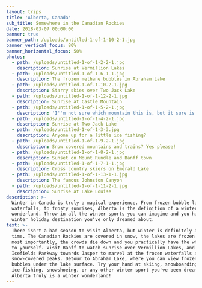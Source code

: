 ```yaml
---
layout: trips
title: 'Alberta, Canada'
sub_title: Somewhere in the Canadian Rockies
date: 2018-03-07 00:00:00
banner: true
banner_path: /uploads/untitled-1-of-1-10-2-1.jpg
banner_vertical_focus: 80%
banner_horizontal_focus: 50%
photos:
  - path: /uploads/untitled-1-of-1-2-2-1.jpg
    description: Sunrise at Vermillion Lakes
  - path: /uploads/untitled-1-of-1-6-1-1.jpg
    description: The frozen methane bubbles in Abraham Lake
  - path: /uploads/untitled-1-of-1-10-2-1.jpg
    description: Starry skies over Two Jack Lake
  - path: /uploads/untitled-1-of-1-12-2-1.jpg
    description: Sunrise at Castle Mountain
  - path: /uploads/untitled-1-of-1-5-2-1.jpg
    description: 'I''m not sure which mountain this is, but it sure is beautiful!'
  - path: /uploads/untitled-1-of-1-4-2-1.jpg
    description: Sunrise at Two Jack Lake
  - path: /uploads/untitled-1-of-1-3-3.jpg
    description: Anyone up for a little ice fishing?
  - path: /uploads/untitled-1-of-1-9-2-1.jpg
    description: Snow covered mountains and trains? Yes please!
  - path: /uploads/untitled-1-of-1-8-2-1.jpg
    description: Sunset on Mount Rundle and Banff town
  - path: /uploads/untitled-1-of-1-7-1-1.jpg
    description: Cross country skiers on Emerald Lake
  - path: /uploads/untitled-1-of-1-13-1-1.jpg
    description: The famous Johnston Canyon
  - path: /uploads/untitled-1-of-1-11-2-1.jpg
    description: Sunrise at Lake Louise
description: >-
  Winter in Canada is truly a magical experience. From frozen bubble lakes and
  waterfalls, to frosty sunrises, Alberta is the definition of a winter
  wonderland. Throw in all the winter sports you can imagine and you have a
  winter holiday destination you've only dreamed about.
text: >-
  There isn't a bad season to visit Alberta, but winter is definitely a special
  time. The Canadian Rockies are covered in snow, the lakes are frozen over, and
  most importantly, the crowds die down and you practically have the whole place
  to yourself. Visit Banff to watch sunrise over Vermillion Lakes, and drive the
  Icefields Parkway towards Jasper to marvel at the frozen waterfalls and
  snow-covered peaks. Detour to Abraham Lake, where you can view frozen methane
  bubbles under the lake surface. Try your hand at skiing, snowboarding,
  ice-fishing, snowshoeing, or any other winter sport you've been dreaming of.
  Alberta truly is a winter wonderland!
---
```


